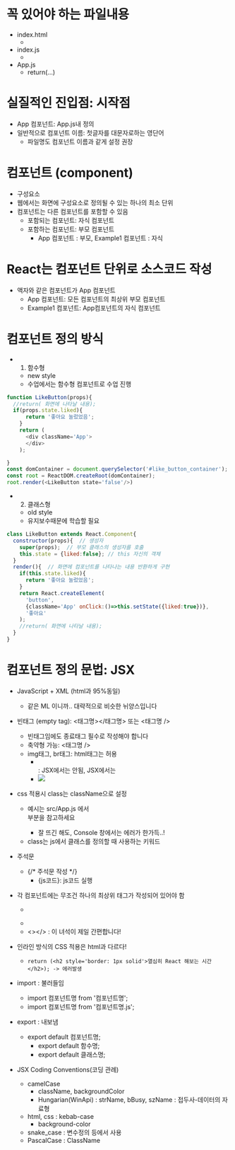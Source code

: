 # 꼭 있어야 하는 파일내용
- index.html
  - <div id='root'></div>
- index.js
  - <App />
- App.js
  - return(...)

# 실질적인 진입점: 시작점
- App 컴포넌트: App.js내 정의
- 일반적으로 컴포넌트 이름: 첫글자를 대문자로하는 영단어
  - 파일명도 컴포넌트 이름과 같게 설정 권장

# 컴포넌트 (component)
- 구성요소
- 웹에서는 화면에 구성요소로 정의될 수 있는 하나의 최소 단위
- 컴포넌트는 다른 컴포넌트를 포함할 수 있음
  - 포함되는 컴포넌트: 자식 컴포넌트
  - 포함하는 컴포넌트: 부모 컴포넌트
    - App 컴포넌트 : 부모, Example1 컴포넌트 : 자식

# React는 컴포넌트 단위로 소스코드 작성
- 액자와 같은 컴포넌트가 App 컴포넌트
  - App 컴포넌트: 모든 컴포넌트의 최상위 부모 컴포넌트
  - Example1 컴포넌트: App컴포넌트의 자식 컴포넌트

# 컴포넌트 정의 방식
- 1. 함수형
  - new style
  - 수업에서는 함수형 컴포넌트로 수업 진행

```js
function LikeButton(props){
  //return( 화면에 나타날 내용);
  if(props.state.liked){
      return '좋아요 눌렀었음';
    }
    return (
      <div className='App'>
      </div>
    );  

}
const domContainer = document.querySelector('#like_button_container');
const root = ReactDOM.createRoot(domContainer);
root.render(<LikeButton state='false'/>)
```


- 2. 클래스형
  - old style
  - 유지보수때문에 학습할 필요
```js
class LikeButton extends React.Component{
  constructor(props){  // 생성자
    super(props);  // 부모 클래스의 생성자를 호출
    this.state = {liked:false}; // this 자신의 객체
  }
  render(){  // 화면에 컴포넌트를 나타나는 내용 반환하게 구현
    if(this.state.liked){
      return '좋아요 눌렀었음';
    }
    return React.createElement(
      'button',
      {className='App' onClick:()=>this.setState({liked:true})},
      '좋아요'      
    );  
    //return( 화면에 나타날 내용);
  }
}
``` 

# 컴포넌트 정의 문법: JSX
- JavaScript + XML (html과 95%동일)
  - 같은 ML 이니까.. 대략적으로 비슷한 뉘양스입니다

- 빈태그 (empty tag): <태그명></태그명> 또는 <태그명 />
  - 빈태그임에도 종료태그 필수로 작성해야 합니다
  - 축약형 가능:  <태그명 />
  - img태그, br태그: html태그는 허용
    - <br>: JSX에서는 안됨, JSX에서는 <br />
    - <img src='...'>
- css 적용시 class는 className으로 설정
  - 예시는 src/App.js 에서 <div className='App'> 부분을 참고하세요
    - 잘 뜨긴 해도, Console 창에서는 에러가 한가득..!
  - class는 js에서 클래스를 정의할 때 사용하는 키워드
- 주석문
  - {/* 주석문 작성 */}
    - {js코드}: js코드 실행
- 각 컴포넌트에는 무조건 하나의 최상위 태그가 작성되어 있어야 함
  - <div></div>
  - <Fragment></Fragment>
  - <></> : 이 녀석이 제일 간편합니다!
- 인라인 방식의 CSS 적용은 html과 다르다!
  - ```return (<h2 style='border: 1px solid'>열심히 React 해보는 시간</h2>); -> 에러발생 ```
- import : 불러들임
  - import 컴포넌트명 from '컴포넌트명';
  - import 컴포넌트명 from '컴포넌트명.js';
- export : 내보냄
  - export default 컴포넌트명;
    - export default 함수명;
    - export default 클래스명;
- JSX Coding Conventions(코딩 관례)
  - camelCase
    - className, backgroundColor
    - Hungarian(WinApi) : strName, bBusy, szName : 접두사-데이터의 자료형
  - html, css : kebab-case
    - background-color
  - snake_case : 변수정의 등에서 사용
  - PascalCase : ClassName
